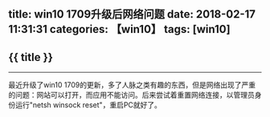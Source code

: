 title: win10 1709升级后网络问题
date: 2018-02-17 11:31:31
categories: 【win10】
tags: [win10]
---
## {{ title }} ##

---

最近升级了win10 1709的更新，多了人脉之类有趣的东西，但是网络出现了严重的问题：网站可以打开，而应用不能访问。后来尝试着重置网络连接，以管理员身份运行"netsh winsock reset"，重启PC就好了。